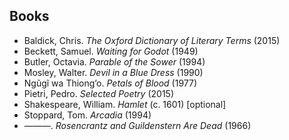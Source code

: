 ## Books

* Baldick, Chris. *The Oxford Dictionary of Literary Terms* (2015)
* Beckett, Samuel. *Waiting for Godot* (1949)
* Butler, Octavia. *Parable of the Sower* (1994)
* Mosley, Walter. *Devil in a Blue Dress* (1990)
* Ngũgĩ wa Thiong’o. *Petals of Blood* (1977)
* Pietri, Pedro. *Selected Poetry* (2015)
* Shakespeare, William. *Hamlet* (c. 1601) [optional]
* Stoppard, Tom. *Arcadia* (1994)
* ———. *Rosencrantz and Guildenstern Are Dead* (1966)
